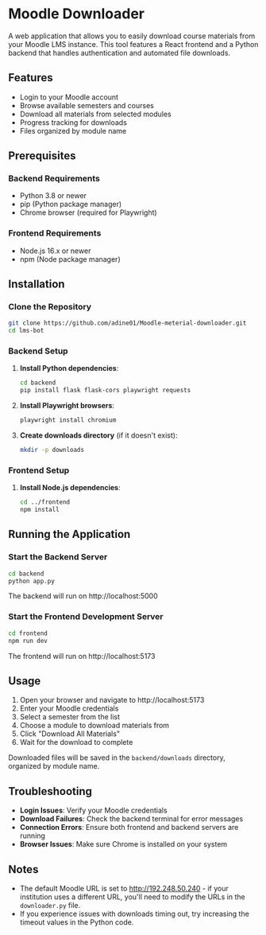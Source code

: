 # Moodle Downloader

A web application that allows you to easily download course materials from your Moodle LMS instance. This tool features a React frontend and a Python backend that handles authentication and automated file downloads.

## Features

- Login to your Moodle account
- Browse available semesters and courses
- Download all materials from selected modules
- Progress tracking for downloads
- Files organized by module name

## Prerequisites

### Backend Requirements

- Python 3.8 or newer
- pip (Python package manager)
- Chrome browser (required for Playwright)

### Frontend Requirements

- Node.js 16.x or newer
- npm (Node package manager)

## Installation

### Clone the Repository

```bash
git clone https://github.com/adine01/Moodle-meterial-downloader.git
cd lms-bot
```

### Backend Setup

1. **Install Python dependencies**:
   ```bash
   cd backend
   pip install flask flask-cors playwright requests
   ```

2. **Install Playwright browsers**:
   ```bash
   playwright install chromium
   ```

3. **Create downloads directory** (if it doesn't exist):
   ```bash
   mkdir -p downloads
   ```

### Frontend Setup

1. **Install Node.js dependencies**:
   ```bash
   cd ../frontend
   npm install
   ```

## Running the Application

### Start the Backend Server

```bash
cd backend
python app.py
```

The backend will run on http://localhost:5000

### Start the Frontend Development Server

```bash
cd frontend
npm run dev
```

The frontend will run on http://localhost:5173

## Usage

1. Open your browser and navigate to http://localhost:5173
2. Enter your Moodle credentials
3. Select a semester from the list
4. Choose a module to download materials from
5. Click "Download All Materials"
6. Wait for the download to complete

Downloaded files will be saved in the `backend/downloads` directory, organized by module name.

## Troubleshooting

- **Login Issues**: Verify your Moodle credentials
- **Download Failures**: Check the backend terminal for error messages
- **Connection Errors**: Ensure both frontend and backend servers are running
- **Browser Issues**: Make sure Chrome is installed on your system

## Notes

- The default Moodle URL is set to http://192.248.50.240 - if your institution uses a different URL, you'll need to modify the URLs in the `downloader.py` file.
- If you experience issues with downloads timing out, try increasing the timeout values in the Python code.
